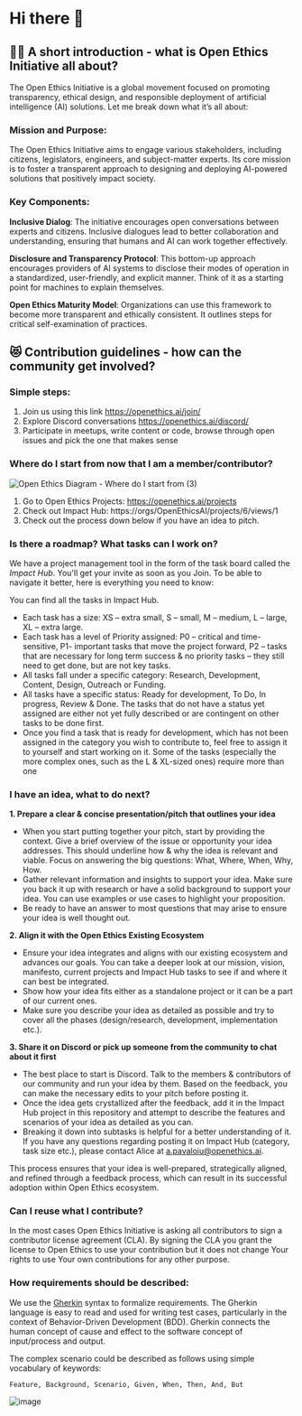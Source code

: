 # Hi there 👋

## 🙋‍♀️ A short introduction - what is Open Ethics Initiative all about?

The Open Ethics Initiative is a global movement focused on promoting transparency, ethical design, and responsible deployment of artificial intelligence (AI) solutions. Let me break down what it’s all about:

### Mission and Purpose:
The Open Ethics Initiative aims to engage various stakeholders, including citizens, legislators, engineers, and subject-matter experts. Its core mission is to foster a transparent approach to designing and deploying AI-powered solutions that positively impact society.
### Key Components:
**Inclusive Dialog**: The initiative encourages open conversations between experts and citizens. Inclusive dialogues lead to better collaboration and understanding, ensuring that humans and AI can work together effectively.

**Disclosure and Transparency Protocol**: This bottom-up approach encourages providers of AI systems to disclose their modes of operation in a standardized, user-friendly, and explicit manner. Think of it as a starting point for machines to explain themselves.

**Open Ethics Maturity Model**: Organizations can use this framework to become more transparent and ethically consistent. It outlines steps for critical self-examination of practices.

## 😻 Contribution guidelines - how can the community get involved?

### Simple steps:
1. Join us using this link https://openethics.ai/join/
2. Explore Discord conversations https://openethics.ai/discord/
3. Participate in meetups, write content or code, browse through open issues and pick the one that makes sense

### Where do I start from now that I am a member/contributor?
![Open Ethics Diagram - Where do I start from (3)](https://github.com/user-attachments/assets/e020fa08-43e6-4d92-a1cd-9d8c714429f9)
1. Go to Open Ethics Projects: https://openethics.ai/projects
2. Check out Impact Hub: https://orgs/OpenEthicsAI/projects/6/views/1
3. Check out the process down below if you have an idea to pitch.

### Is there a roadmap? What tasks can I work on?
We have a project management tool in the form of the task board called the _Impact Hub_. You'll get your invite as soon as you Join. To be able to navigate it better, here is everything you need to know:

You can find all the tasks in Impact Hub. 
- Each task has a size: XS – extra small, S – small, M – medium, L – large, XL – extra large.
- Each task has a level of Priority assigned: P0 – critical and time-sensitive, P1- important tasks that move the project forward, P2 – tasks that are necessary for long term success &  no priority tasks – they still need to get done, but are not key tasks. 
- All tasks fall under a specific category: Research, Development, Content, Design, Outreach or Funding. 
- All tasks have a specific status: Ready for development, To Do, In progress, Review & Done. The tasks that do not have a status yet assigned are either not yet fully described or are contingent on other tasks to be done first.
- Once you find a task that is ready for development, which has not been assigned in the category you wish to contribute to, feel free to assign it to yourself and start working on it. Some of the tasks (especially the more complex ones, such as the L & XL-sized ones) require more than one 

### I have an idea, what to do next?
**1.	Prepare a clear & concise presentation/pitch that outlines your idea**

- When you start putting together your pitch, start by providing the context. Give a brief overview of the issue or opportunity your idea addresses. This should underline how & why the idea is relevant and viable. Focus on answering the big questions: What, Where, When, Why, How. 
- Gather relevant information and insights to support your idea. Make sure you back it up with research or have a solid background to support your idea. You can use examples or use cases to highlight your proposition. 
- Be ready to have an answer to most questions that may arise to ensure your idea is well thought out.

**2.	Align it with the Open Ethics Existing Ecosystem**

- Ensure your idea integrates and aligns with our existing ecosystem and advances our goals. You can take a deeper look at our mission, vision, manifesto, current projects and Impact Hub tasks to see if and where it can best be integrated.
- Show how your idea fits either as a standalone project or it can be a part of our current ones. 
- Make sure you describe your idea as detailed as possible and try to cover all the phases (design/research, development, implementation etc.).

**3.	Share it on Discord or pick up someone from the community to chat about it first**

- The best place to start is Discord. Talk to the members & contributors of our community and run your idea by them. Based on the feedback, you can make the necessary edits to your pitch before posting it. 
- Once the idea gets crystallized after the feedback, add it in the Impact Hub project in this repository and attempt to describe the features and scenarios of your idea as detailed as you can. 
- Breaking it down into subtasks is helpful for a better understanding of it. If you have any questions regarding posting it on Impact Hub (category, task size etc.), please contact Alice at a.pavaloiu@openethics.ai.

This process ensures that your idea is well-prepared, strategically aligned, and refined through a feedback process, which can result in its successful adoption within Open Ethics ecosystem.

### Can I reuse what I contribute?
In the most cases Open Ethics Initiative is asking all contributors to sign a contributor license agreement (CLA). By signing the CLA you grant the license to Open Ethics to use your contribution but it does not change Your rights to use Your own contributions for any other purpose.

### How requirements should be described:
We use the [Gherkin](https://cucumber.io/docs/gherkin/reference/) syntax to formalize requirements. The Gherkin language is easy to read and used for writing test cases, particularly in the context of Behavior-Driven Development (BDD). Gherkin connects the human concept of cause and effect to the software concept of input/process and output.

The complex scenario could be described as follows using simple vocabulary of keywords:
```
Feature, Background, Scenario, Given, When, Then, And, But
```
![image](https://github.com/user-attachments/assets/e19bb8f0-b61a-484f-904d-dc974ebb7cbb)
